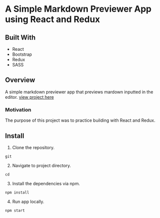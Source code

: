 # A Simple Markdown Previewer App using React and Redux

## Built With

- React
- Bootstrap
- Redux
- SASS

## Overview

A simple markdown previewer app that previews mardown inputted in the editor.
[view project here](https://carloscza.github.io/markdown-previewer/)

### Motivation

The purpose of this project was to practice building with React and Redux.

## Install

1. Clone the repository.

```
git

```

2. Navigate to project directory.

```
cd

```

3. Install the dependencies via npm.

```
npm install

```

4. Run app locally.

```
npm start

```
